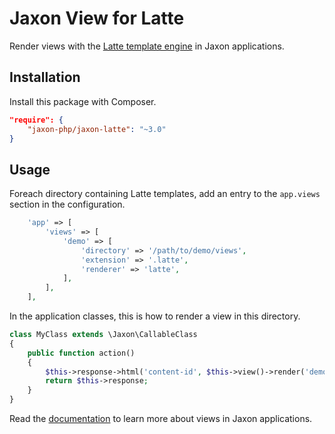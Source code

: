 Jaxon View for Latte
====================

Render views with the [Latte template engine](https://latte.nette.org/) in Jaxon applications.

Installation
------------

Install this package with Composer.

```json
"require": {
    "jaxon-php/jaxon-latte": "~3.0"
}
```

Usage
-----

Foreach directory containing Latte templates, add an entry to the `app.views` section in the configuration.

```php
    'app' => [
        'views' => [
            'demo' => [
                'directory' => '/path/to/demo/views',
                'extension' => '.latte',
                'renderer' => 'latte',
            ],
        ],
    ],
```

In the application classes, this is how to render a view in this directory.

```php
class MyClass extends \Jaxon\CallableClass
{
    public function action()
    {
        $this->response->html('content-id', $this->view()->render('demo::/sub/dir/file'));
        return $this->response;
    }
}
```

Read the [documentation](https://www.jaxon-php.org/docs/v3x/advanced/views.html) to learn more about views in Jaxon applications.
